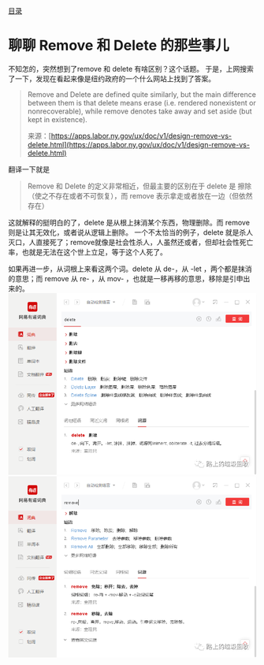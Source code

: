 [目录](./)
# 聊聊 Remove 和 Delete 的那些事儿

不知怎的，突然想到了remove 和 delete 有啥区别？这个话题。
于是，上网搜索了一下，发现在看起来像是纽约政府的一个什么网站上找到了答案。

> Remove and Delete are defined quite similarly, but the main difference between them is that delete means erase (i.e. rendered nonexistent or nonrecoverable), while remove denotes take away and set aside (but kept in existence).
> 
> 来源：[https://apps.labor.ny.gov/ux/doc/v1/design-remove-vs-delete.html](https://apps.labor.ny.gov/ux/doc/v1/design-remove-vs-delete.html)

翻译一下就是

> Remove 和 Delete 的定义非常相近，但最主要的区别在于 delete 是 擦除（使之不存在或者不可恢复），而 remove 表示拿走或者放在一边（但依然存在）

这就解释的挺明白的了，delete 是从根上抹消某个东西，物理删除。而 remove 则是让其无效化，或者说从逻辑上删除。
一个不太恰当的例子，delete 就是杀人灭口，人直接死了；remove就像是社会性杀人，人虽然还或者，但却社会性死亡率，也就是无法在这个世上立足，等于这个人死了。

如果再进一步，从词根上来看这两个词。delete 从 de-，从 -let ，两个都是抹消的意思；而 remove 从 re- ，从 mov- ，也就是一移再移的意思，移除是引申出来的。
![](./delete.png)
![](./remove.png)